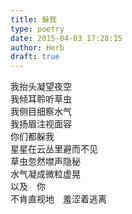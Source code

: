 ```yaml
---  
title: 躲我  
type: poetry  
date: 2015-04-03 17:28:15  
author: Herb  
draft: true
---  
```

我抬头凝望夜空  
我倾耳聆听草虫  
我侧目细察水气  
我扬眉注视面容  
你们都躲我  
星星在云丛里避而不见  
草虫忽然噤声隐秘  
水气凝成微粒虚晃  
以及　你  
不肯直视地　羞涩着逃离